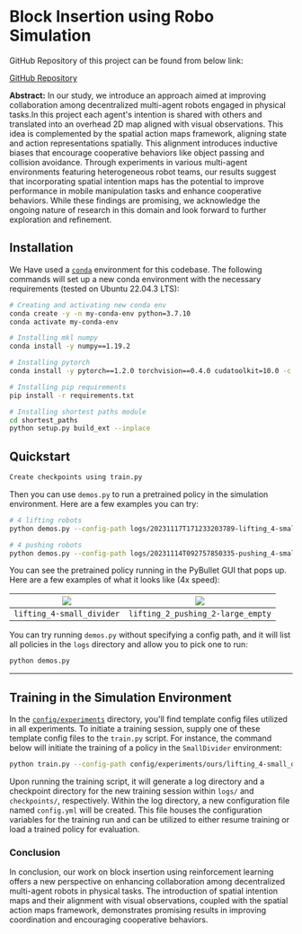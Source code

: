 # Block Insertion using Robo Simulation

GitHub Repository of this project can be found from below link:

[GitHub Repository](https://github.com/karankumbhar47/Robotic-Simulation)

**Abstract:** In our study, we introduce an approach aimed at improving collaboration among decentralized multi-agent robots engaged in physical tasks.In this project each agent's intention is shared with others and translated into an overhead 2D map aligned with visual observations. This idea is complemented by the spatial action maps framework, aligning state and action representations spatially. This alignment introduces inductive biases that encourage cooperative behaviors like object passing and collision avoidance. Through experiments in various multi-agent environments featuring heterogeneous robot teams, our results suggest that incorporating spatial intention maps has the potential to improve performance in mobile manipulation tasks and enhance cooperative behaviors. While these findings are promising, we acknowledge the ongoing nature of research in this domain and look forward to further exploration and refinement.

## Installation

We Have used a [`conda`](https://docs.conda.io/en/latest/miniconda.html) environment for this codebase. The following commands will set up a new conda environment with the necessary requirements (tested on Ubuntu 22.04.3 LTS):

```bash
# Creating and activating new conda env
conda create -y -n my-conda-env python=3.7.10
conda activate my-conda-env

# Installing mkl numpy
conda install -y numpy==1.19.2

# Installing pytorch
conda install -y pytorch==1.2.0 torchvision==0.4.0 cudatoolkit=10.0 -c pytorch

# Installing pip requirements
pip install -r requirements.txt

# Installing shortest paths module
cd shortest_paths
python setup.py build_ext --inplace
```

## Quickstart

```bash
Create checkpoints using train.py 
```

Then you can use `demos.py` to run a pretrained policy in the simulation environment. Here are a few examples you can try:

```bash
# 4 lifting robots
python demos.py --config-path logs/20231117T171233203789-lifting_4-small_divider-ours/config.yml

# 4 pushing robots
python demos.py --config-path logs/20231114T092757850335-pushing_4-small_empty-ours/config.yml

```

You can see the pretrained policy running in the PyBullet GUI that pops up. Here are a few examples of what it looks like (4x speed):

![](https://user-images.githubusercontent.com/6546428/111895630-3842bc80-89d1-11eb-9150-1364f80e3a26.gif) | ![](https://user-images.githubusercontent.com/6546428/111895627-35e06280-89d1-11eb-9cf7-0de0595ae68f.gif) 
:---: | :---: 
`lifting_4-small_divider` | `lifting_2_pushing_2-large_empty` 

You can try running `demos.py` without specifying a config path, and it will list all policies in the `logs` directory and allow you to pick one to run:

```bash
python demos.py
```

---


## Training in the Simulation Environment

In the [`config/experiments`](config/experiments) directory, you'll find template config files utilized in all experiments. To initiate a training session, supply one of these template config files to the `train.py` script. For instance, the command below will initiate the training of a policy in the `SmallDivider` environment:


```bash
python train.py --config-path config/experiments/ours/lifting_4-small_divider-ours.yml
```

Upon running the training script, it will generate a log directory and a checkpoint directory for the new training session within `logs/` and `checkpoints/`, respectively. Within the log directory, a new configuration file named `config.yml` will be created. This file houses the configuration variables for the training run and can be utilized to either resume training or load a trained policy for evaluation.


### Conclusion

In conclusion, our work on block insertion using reinforcement learning offers a new perspective on enhancing collaboration among decentralized multi-agent robots in physical tasks. The introduction of spatial intention maps and their alignment with visual observations, coupled with the spatial action maps framework, demonstrates promising results in improving coordination and encouraging cooperative behaviors.
